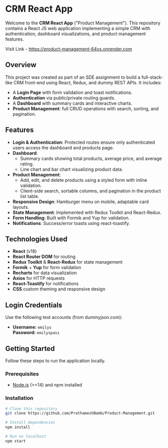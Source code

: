 # CRM React App

Welcome to the **CRM React App** ("Product Management"). This repository contains a React JS web application implementing a simple CRM with authentication, dashboard visualizations, and product management features.

Visit Link - https://product-management-64vs.onrender.com

## Overview

This project was created as part of an SDE assignment to build a full-stack-like CRM front-end using React, Redux, and dummy REST APIs. It includes:

- A **Login Page** with form validation and toast notifications.  
- **Authentication** via public/private routing guards.  
- A **Dashboard** with summary cards and interactive charts.  
- **Product Management**: full CRUD operations with search, sorting, and pagination.

## Features

- **Login & Authentication**: Protected routes ensure only authenticated users access the dashboard and products page.  
- **Dashboard**:  
  - Summary cards showing total products, average price, and average rating.  
  - Line chart and bar chart visualizing product data.  
- **Product Management**:  
  - Add, edit, and delete products using a styled form with inline validation.  
  - Client-side search, sortable columns, and pagination in the product list table.  
- **Responsive Design**: Hamburger menu on mobile, adaptable card layouts.  
- **State Management**: Implemented with Redux Toolkit and React-Redux.  
- **Form Handling**: Built with Formik and Yup for validation.  
- **Notifications**: Success/error toasts using react-toastify.

## Technologies Used

- **React** (v18)  
- **React Router DOM** for routing  
- **Redux Toolkit** & **React-Redux** for state management  
- **Formik** + **Yup** for form validation  
- **Recharts** for data visualization  
- **Axios** for HTTP requests  
- **React-Toastify** for notifications  
- **CSS** custom theming and responsive design  

## Login Credentials

Use the following test accounts (from dummyjson.com):

- **Username:** `emilys`  
  **Password:** `emilyspass`

## Getting Started

Follow these steps to run the application locally.

### Prerequisites

- [Node.js](https://nodejs.org/) (>=14) and npm installed

### Installation

```bash
# Clone this repository
git clone https://github.com/PrathameshBamb/Product-Management.git

# Install dependencies
npm install

# Run on localhost
npm start
